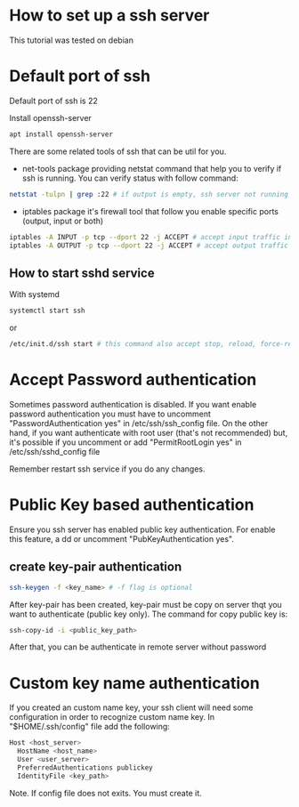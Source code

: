 
# How to set up a ssh server
This tutorial was tested on debian 

# Default port of ssh
Default port of ssh is 22

Install openssh-server
~~~bash
apt install openssh-server
~~~


There are some related tools of ssh that can be util for you. 

* net-tools package providing netstat command that help you to verify if ssh is running. You can verify status with follow command:

~~~bash
netstat -tulpn | grep :22 # if output is empty, ssh server not running
~~~
* iptables package it's firewall tool that follow you enable specific ports (output, input or both)

~~~bash
iptables -A INPUT -p tcp --dport 22 -j ACCEPT # accept input traffic in 22 port
iptables -A OUTPUT -p tcp --dport 22 -j ACCEPT # accept output traffic in 22 port
~~~

## How to start sshd service

With systemd
~~~bash
systemctl start ssh
~~~
or
~~~bash
/etc/init.d/ssh start # this command also accept stop, reload, force-reload, restart, try-restart and status
~~~

# Accept Password authentication

Sometimes password authentication is disabled. If you want enable password authentication you must have to uncomment "PasswordAuthentication yes" in /etc/ssh/ssh_config file. On the other hand, if you want authenticate with root user (that's not recommended) but, it's possible if you uncomment or add "PermitRootLogin yes" in /etc/ssh/sshd_config file

Remember restart ssh service if you do any changes.

# Public Key based authentication
Ensure you ssh server has enabled public key authentication. For enable this feature, a
dd or uncomment "PubKeyAuthentication yes". 


## create key-pair authentication

~~~bash
ssh-keygen -f <key_name> # -f flag is optional
~~~

After key-pair has been created, key-pair must be copy on server thqt you want to authenticate (public key only). The command for copy public key is:

~~~bash
ssh-copy-id -i <public_key_path>
~~~

After that, you can be authenticate in remote server without password

# Custom key name authentication

If you created an custom name key, your ssh client will need some configuration in order to recognize custom name key. In "$HOME/.ssh/config" file add the following:
~~~bash
Host <host_server>
  HostName <host_name>
  User <user_server>
  PreferredAuthentications publickey
  IdentityFile <key_path>
~~~
Note. If config file does not exits. You must create it.
